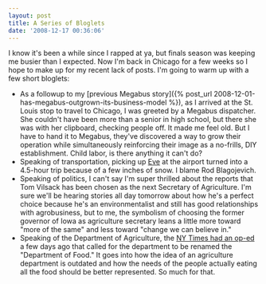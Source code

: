 ```yaml
---
layout: post
title: A Series of Bloglets
date: '2008-12-17 00:36:06'
---
```



I know it's been a while since I rapped at ya, but finals season was keeping me busier than I expected. Now I'm back in Chicago for a few weeks so I hope to make up for my recent lack of posts. I'm going to warm up with a few short bloglets:

- As a followup to my [previous Megabus story]({% post_url 2008-12-01-has-megabus-outgrown-its-business-model %}), as I arrived at the St. Louis stop to travel to Chicago, I was greeted by a Megabus dispatcher. She couldn't have been more than a senior in high school, but there she was with her clipboard, checking people off. It made me feel old. But I have to hand it to Megabus, they've discovered a way to grow their operation while simultaneously reinforcing their image as a no-frills, DIY establishment. Child labor, is there anything it can't do?
- Speaking of transportation, picking up [Eve](http://evesthree.wordpress.com/) at the airport turned into a 4.5-hour trip because of a few inches of snow. I blame Rod Blagojevich.
- Speaking of politics, I can't say I'm super thrilled about the reports that Tom Vilsack has been chosen as the next Secretary of Agriculture. I'm sure we'll be hearing stories all day tomorrow about how he's a perfect choice because he's an environmentalist and still has good relationships with agrobusiness, but to me, the symbolism of choosing the former governor of Iowa as agriculture secretary leans a little more toward "more of the same" and less toward "change we can believe in."
- Speaking of the Department of Agriculture, the [NY Times had an op-ed](http://www.nytimes.com/2008/12/11/opinion/11kristof.html) a few days ago that called for the department to be renamed the "Department of Food." It goes into how the idea of an agriculture department is outdated and how the needs of the people actually eating all the food should be better represented. So much for that.


